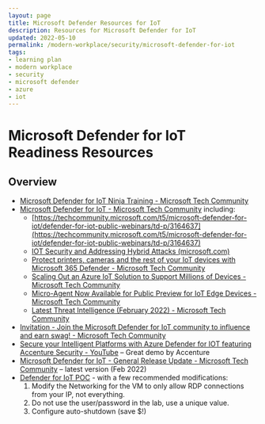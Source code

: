 ```yaml
---
layout: page
title: Microsoft Defender Resources for IoT
description: Resources for Microsoft Defender for IoT
updated: 2022-05-10
permalink: /modern-workplace/security/microsoft-defender-for-iot
tags:
- learning plan
- modern workplace
- security
- microsoft defender
- azure
- iot
---
```


# Microsoft Defender for IoT Readiness Resources

## Overview

* [Microsoft Defender for IoT Ninja Training - Microsoft Tech Community](https://techcommunity.microsoft.com/t5/microsoft-defender-for-iot-blog/microsoft-defender-for-iot-ninja-training/ba-p/2428899?WT.mc_id=m365-0000-rotrent)
* [Microsoft Defender for IoT - Microsoft Tech Community](https://techcommunity.microsoft.com/t5/microsoft-defender-for-iot/bd-p/MicrosoftDefenderIoT) including:
   * [https://techcommunity.microsoft.com/t5/microsoft-defender-for-iot/defender-for-iot-public-webinars/td-p/3164637](https://techcommunity.microsoft.com/t5/microsoft-defender-for-iot/defender-for-iot-public-webinars/td-p/3164637)
   * [IOT Security and Addressing Hybrid Attacks (microsoft.com)](https://techcommunity.microsoft.com/t5/itops-talk-blog/iot-security-and-addressing-hybrid-attacks/ba-p/2992574)
   * [Protect printers, cameras and the rest of your IoT devices with Microsoft 365 Defender - Microsoft Tech Community](https://techcommunity.microsoft.com/t5/microsoft-365-defender-blog/protect-printers-cameras-and-the-rest-of-your-iot-devices-with/ba-p/3033151)
   * [Scaling Out an Azure IoT Solution to Support Millions of Devices - Microsoft Tech Community](https://techcommunity.microsoft.com/t5/internet-of-things-blog/scaling-out-an-azure-iot-solution-to-support-millions-of-devices/ba-p/3032750)
   * [Micro-Agent Now Available for Public Preview for IoT Edge Devices - Microsoft Tech Community](https://techcommunity.microsoft.com/t5/microsoft-defender-for-iot-blog/micro-agent-now-available-for-public-preview-for-iot-edge/ba-p/3159736)
   * [Latest Threat Intelligence (February 2022) - Microsoft Tech Community](https://techcommunity.microsoft.com/t5/microsoft-defender-for-iot/latest-threat-intelligence-february-2022/m-p/3160118)
* [Invitation - Join the Microsoft Defender for IoT community to influence and earn swag! - Microsoft Tech Community](https://techcommunity.microsoft.com/t5/microsoft-defender-for-iot/invitation-join-the-microsoft-defender-for-iot-community-to/m-p/3073243#M89)
* [Secure your Intelligent Platforms with Azure Defender for IOT featuring Accenture Security - YouTube](https://www.youtube.com/watch?v=E14ADt1G8xQ) – Great demo by Accenture
* [Microsoft Defender for IoT - General Release Update - Microsoft Tech Community](https://techcommunity.microsoft.com/t5/microsoft-defender-for-iot-blog/microsoft-defender-for-iot-general-release-update/ba-p/3199919) – latest version (Feb 2022)
* [Defender for IoT POC](https://github.com/mpram/Azure-Defender-for-IoT/) - with a few recommended modifications:
   1. Modify the Networking for the VM to only allow RDP connections from your IP, not everything.
   2. Do not use the user/password in the lab, use a unique value.
   3. Configure auto-shutdown (save $!)